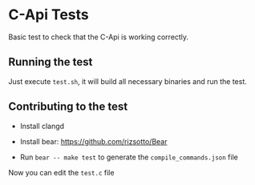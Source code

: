# C-Api Tests

Basic test to check that the C-Api is working correctly.

## Running the test

Just execute `test.sh`, it will build all necessary binaries and run the test.

## Contributing to the test

- Install clangd

- Install bear: https://github.com/rizsotto/Bear

- Run `bear -- make test` to generate the `compile_commands.json` file

Now you can edit the `test.c` file
